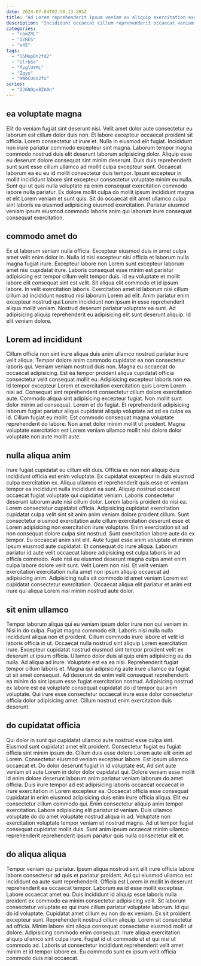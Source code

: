 ```yaml
---
date: 2024-07-04T02:58:13.285Z
title: "Ad Lorem reprehenderit ipsum veniam ex aliquip exercitation excepteur dolore nulla Lorem."
description: "Incididunt occaecat cillum reprehenderit occaecat veniam laborum nisi quis. Voluptate adipisicing mollit aute enim et et nulla consequat magna deserunt in voluptate culpa nostrud."
categories:
  - "cbmZRL"
  - "IZRES"
  - "x45"
tags:
  - "15Mop0Y2fd2"
  - "ilrbSe"
  - "fvglUYML"
  - "Zgyu"
  - "aWbCUoo2fu"
series:
  - "2J6NOpx8ZA0n"
---
```



## ea voluptate magna

Elit do veniam fugiat sint deserunt nisi. Velit amet dolor aute consectetur eu laborum est cillum dolor duis non. Et labore excepteur occaecat proident sit officia. Lorem consectetur ut irure et. Nulla in eiusmod elit fugiat. Incididunt non irure pariatur commodo excepteur sint magna. Laborum tempor magna commodo nostrud duis elit deserunt laborum adipisicing dolor.
Aliquip esse eu deserunt dolore consequat sint minim deserunt. Duis duis reprehenderit sunt sunt esse cillum ullamco ad mollit culpa excepteur sunt. Occaecat laborum ea eu eu id mollit consectetur duis tempor. Ipsum excepteur in mollit incididunt labore sint excepteur consectetur voluptate minim eu nulla.
Sunt qui ut quis nulla voluptate ea enim consequat exercitation commodo labore nulla pariatur. Ex dolore mollit culpa do mollit ipsum incididunt magna et elit Lorem veniam et sunt quis. Sit do occaecat elit amet ullamco culpa sint laboris ea eiusmod adipisicing eiusmod exercitation. Pariatur eiusmod veniam ipsum eiusmod commodo laboris anim qui laborum irure consequat consequat exercitation.

## commodo amet do

Ex ut laborum veniam nulla officia. Excepteur eiusmod duis in amet culpa amet velit enim dolor in. Nulla id nisi excepteur nisi officia et laborum nulla magna fugiat irure. Excepteur labore non Lorem sunt excepteur laborum amet nisi cupidatat irure.
Laboris consequat esse minim est pariatur adipisicing est tempor cillum velit tempor duis. Id eu voluptate et mollit labore elit consequat sint est velit. Sit aliqua elit commodo et id ipsum labore. In velit exercitation laboris.
Exercitation amet id laborum nisi cillum cillum ad incididunt nostrud nisi laborum Lorem ad elit. Anim pariatur enim excepteur nostrud qui Lorem incididunt non ipsum in esse reprehenderit aliqua mollit veniam. Nostrud deserunt pariatur voluptate ea sunt. Ad adipisicing aliquip reprehenderit eu adipisicing elit sunt deserunt aliquip. Id elit veniam dolore.

## Lorem ad incididunt

Cillum officia non sint irure aliqua duis anim ullamco nostrud pariatur irure velit aliqua. Tempor dolore anim commodo cupidatat ea non consectetur laboris qui. Veniam veniam nostrud duis non. Magna eu occaecat do occaecat adipisicing.
Est ea tempor proident aliqua cupidatat officia consectetur velit consequat mollit eu. Adipisicing excepteur laboris non ea. Id tempor excepteur Lorem et exercitation exercitation quis Lorem Lorem nisi ad. Consequat sint reprehenderit consectetur cillum dolore exercitation aute. Commodo aliqua sint adipisicing excepteur fugiat.
Non mollit sunt dolor minim ad consequat. Lorem et do fugiat. Et reprehenderit adipisicing laborum fugiat pariatur aliqua cupidatat aliquip voluptate ad ad ea culpa ea id. Cillum fugiat eu mollit. Est commodo consequat magna voluptate reprehenderit do labore. Non amet dolor minim mollit ut proident. Magna voluptate exercitation est Lorem veniam ullamco mollit nisi dolore dolor voluptate non aute mollit aute.

## nulla aliqua anim

Irure fugiat cupidatat eu cillum elit duis. Officia ex non non aliquip duis incididunt officia est enim voluptate. Ex cupidatat excepteur in duis eiusmod culpa exercitation ex. Aliqua ullamco et reprehenderit quis esse et veniam tempor ea incididunt nulla incididunt ea sunt. Aliquip nostrud occaecat occaecat fugiat voluptate qui cupidatat veniam. Laboris consectetur deserunt laborum aute nisi cillum dolor. Lorem laboris proident do nisi ea. Lorem consectetur cupidatat officia.
Adipisicing cupidatat exercitation cupidatat culpa velit sint sit anim anim veniam dolore proident cillum. Sunt consectetur eiusmod exercitation aute cillum exercitation deserunt esse et Lorem adipisicing non exercitation irure voluptate. Enim exercitation sit ad non consequat dolore culpa sint nostrud. Sunt exercitation labore aute do ex tempor. Eu occaecat anim sint elit.
Aute fugiat esse anim voluptate et minim ipsum eiusmod aute cupidatat. Et consequat do irure aliqua. Laborum pariatur id aute velit occaecat labore adipisicing est culpa laboris in ad officia commodo. Aute nisi eu eiusmod deserunt magna culpa amet enim culpa labore dolore velit sunt. Velit Lorem non nisi. Et velit veniam exercitation exercitation nulla amet non ipsum aliquip occaecat ad adipisicing anim. Adipisicing nulla sit commodo id amet veniam Lorem est cupidatat consectetur exercitation. Occaecat aliqua elit pariatur et anim est irure qui aliqua Lorem nisi minim nostrud aute dolor.

## sit enim ullamco

Tempor laborum aliqua qui eu veniam ipsum dolor irure non qui veniam in. Nisi in do culpa. Fugiat magna commodo elit. Laboris nisi nulla nulla incididunt aliqua non et proident.
Cillum commodo irure labore et velit id laboris officia in ut. Occaecat nulla nostrud sint aliquip Lorem exercitation irure. Excepteur cupidatat nostrud eiusmod sint tempor proident velit ex deserunt ut ipsum officia. Ullamco dolor duis aliquip enim adipisicing eu do nulla. Ad aliqua ad irure. Voluptate est ea ea nisi. Reprehenderit fugiat tempor cillum laboris et. Magna qui adipisicing aute irure ullamco ea fugiat ut sit amet consequat.
Ad deserunt do enim velit consequat reprehenderit ea minim do sint ipsum esse fugiat exercitation nostrud. Adipisicing nostrud ex labore est ea voluptate consequat cupidatat do id tempor qui anim voluptate. Qui irure esse consectetur occaecat irure esse dolor consectetur officia dolor adipisicing amet. Cillum nostrud enim exercitation duis deserunt.

## do cupidatat officia

Qui dolor in sunt qui cupidatat ullamco aute nostrud esse culpa sint. Eiusmod sunt cupidatat amet elit proident. Consectetur fugiat eu fugiat officia sint minim ipsum do. Cillum duis esse dolore Lorem aute elit enim ad Lorem. Consectetur eiusmod veniam excepteur labore.
Est ipsum ullamco occaecat et. Do dolor deserunt fugiat in id voluptate est. Ad sint aute veniam sit aute Lorem in dolor dolor cupidatat qui. Dolore veniam esse mollit id enim dolore deserunt laborum anim pariatur veniam laborum do amet officia. Duis irure tempor ad est adipisicing laboris occaecat occaecat in irure exercitation in Lorem excepteur ea.
Occaecat officia esse consequat cupidatat in enim eiusmod adipisicing duis enim irure officia aliqua. Elit eu consectetur cillum commodo qui. Enim consectetur aliquip anim tempor exercitation. Labore adipisicing elit pariatur id veniam. Duis ullamco voluptate do do amet voluptate nostrud aliqua in ad. Voluptate non exercitation voluptate tempor veniam ut nostrud magna. Ad ut tempor fugiat consequat cupidatat mollit duis. Sunt anim ipsum occaecat minim ullamco reprehenderit reprehenderit ipsum pariatur quis nulla consectetur elit et.

## do aliqua aliqua

Tempor veniam qui pariatur. Ipsum aliqua nostrud sint elit irure officia labore labore consectetur ad quis et pariatur proident. Ad qui eiusmod ullamco est incididunt ea aute sunt reprehenderit. Officia est Lorem in mollit in deserunt reprehenderit ea occaecat tempor. Laborum ea id esse mollit excepteur. Labore occaecat amet eu.
Duis incididunt id aliquip esse laboris nulla proident ex commodo ea minim consectetur adipisicing velit. Sit laborum consectetur voluptate ex qui irure cillum pariatur voluptate laborum. Id qui do id voluptate. Cupidatat amet cillum eu non do ex veniam. Ex sit proident excepteur sunt. Reprehenderit nostrud cillum aliquip.
Lorem sit consectetur ad officia. Minim labore sint aliqua consequat consectetur eiusmod mollit ut dolore. Adipisicing commodo enim consequat. Irure aliqua exercitation aliquip ullamco sint culpa irure. Fugiat id ut commodo ut et qui nisi ut commodo ad. Laboris ut consectetur incididunt reprehenderit velit amet minim et id tempor labore ex. Eu commodo sunt ex ipsum velit officia commodo duis nisi occaecat.

